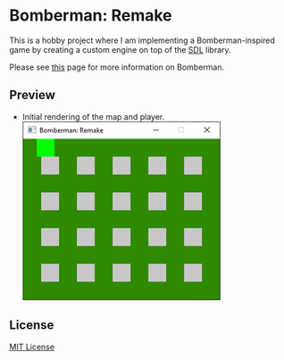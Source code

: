 # Bomberman: Remake

This is a hobby project where I am implementing a Bomberman-inspired game by creating a custom engine on top of
the [SDL](https://www.libsdl.org/) library.

Please see [this](https://en.wikipedia.org/wiki/Bomberman_(1983_video_game)) page for more information on Bomberman.

## Preview

- Initial rendering of the map and player.
  ![Initial rendering of the map and player](https://github.com/iozsaygi/bomberman-remake/blob/main/media/map-and-player-rendering.png)

## License

[MIT License](https://github.com/iozsaygi/bomberman-remake/blob/main/LICENSE)